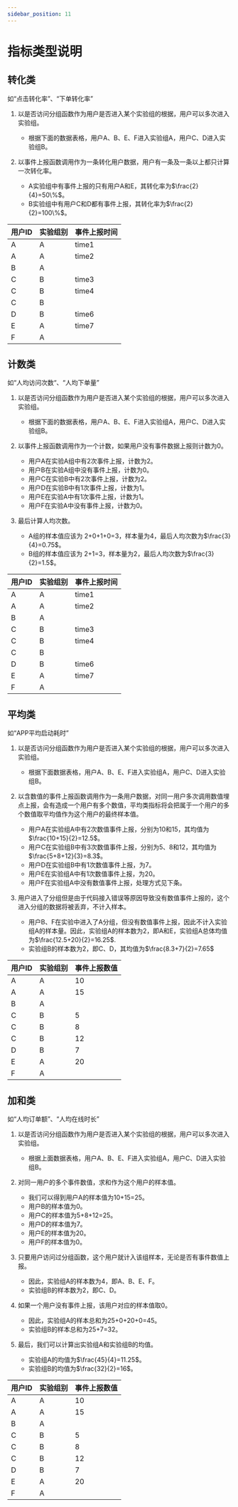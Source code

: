 ```yaml
---
sidebar_position: 11
---
```


# 指标类型说明

## 转化类
如“点击转化率”、“下单转化率”

1. 以是否访问分组函数作为用户是否进入某个实验组的根据，用户可以多次进入实验组。
    * 根据下面的数据表格，用户A、B、E、F进入实验组A，用户C、D进入实验组B。

2. 以事件上报函数调用作为一条转化用户数据，用户有一条及一条以上都只计算一次转化率。
    * A实验组中有事件上报的只有用户A和E，其转化率为$\frac{2}{4}=50\%$。
    * B实验组中有用户C和D都有事件上报，其转化率为$\frac{2}{2}=100\%$。


| 用户ID | 实验组别 | 事件上报时间 |
|--------|--------|--------|
| A      | A      | time1  |
| A      | A      | time2  |
| B      | A      |        |
| C      | B      | time3  |
| C      | B      | time4  |
| C      | B      |        |
| D      | B      | time6  |
| E      | A      | time7  |
| F      | A      |        |

## 计数类
如“人均访问次数“、“人均下单量”

1. 以是否访问分组函数作为用户是否进入某个实验组的根据，用户可以多次进入实验组。
    * 根据下面的数据表格，用户A、B、E、F进入实验组A，用户C、D进入实验组B。

2. 以事件上报函数调用作为一个计数，如果用户没有事件数据上报则计数为0。
    * 用户A在实验A组中有2次事件上报，计数为2。
    * 用户B在实验A组中没有事件上报，计数为0。
    * 用户C在实验B中有2次事件上报，计数为2。
    * 用户D在实验B中有1次事件上报，计数为1。
    * 用户E在实验A中有1次事件上报，计数为1。
    * 用户F在实验A中没有事件上报，计数为0。

3. 最后计算人均次数。
    * A组的样本值应该为 2+0+1+0=3，样本量为4，最后人均次数为$\frac{3}{4}=0.75$。
    * B组的样本值应该为 2+1=3，样本量为2，最后人均次数为$\frac{3}{2}=1.5$。


| 用户ID | 实验组别 | 事件上报时间 |
|--------|--------|--------|
| A      | A      | time1  |
| A      | A      | time2  |
| B      | A      |        |
| C      | B      | time3  |
| C      | B      | time4  |
| C      | B      |        |
| D      | B      | time6  |
| E      | A      | time7  |
| F      | A      |        |


## 平均类
如“APP平均启动耗时”

1. 以是否访问分组函数作为用户是否进入某个实验组的根据，用户可以多次进入实验组。
    * 根据下面数据表格，用户A、B、E、F进入实验组A，用户C、D进入实验组B。

2. 以含数值的事件上报函数调用作为一条用户数据，对同一用户多次调用数值埋点上报，会有造成一个用户有多个数值，平均类指标将会把属于一个用户的多个数值取平均值作为这个用户的最终样本值。
    * 用户A在实验组A中有2次数值事件上报，分别为10和15，其均值为$\frac{10+15}{2}=12.5$。
    * 用户C在实验组B中有3次数值事件上报，分别为5、8和12，其均值为$\frac{5+8+12}{3}=8.3$。
    * 用户D在实验组B中有1次数值事件上报，为7。
    * 用户E在实验组A中有1次数值事件上报，为20。
    * 用户F在实验组A中没有数值事件上报，处理方式见下条。

3. 用户进入了分组但是由于代码接入错误等原因导致没有数值事件上报的，这个进入分组的数据将被丢弃，不计入样本。
    * 用户B、F在实验中进入了A分组，但没有数值事件上报，因此不计入实验组A的样本量。因此，实验组A的样本数为2，即A和E，实验组A总体均值为$\frac{12.5+20}{2}=16.25$.
    * 实验组B的样本数为2，即C、D，其均值为$\frac{8.3+7}{2}=7.65$

| 用户ID | 实验组别 | 事件上报数值 |
|--------|--------|--------|
| A      | A      | 10     |
| A      | A      | 15     |
| B      | A      |        |
| C      | B      | 5      |
| C      | B      | 8      |
| C      | B      | 12     |
| D      | B      | 7      |
| E      | A      | 20     |
| F      | A      |        |



## 加和类
如“人均订单额”、“人均在线时长”

1. 以是否访问分组函数作为用户是否进入某个实验组的根据，用户可以多次进入实验组。
    * 根据上面数据表格，用户A、B、E、F进入实验组A，用户C、D进入实验组B。

2. 对同一用户的多个事件数值，求和作为这个用户的样本值。
   * 我们可以得到用户A的样本值为10+15=25。
   * 用户B的样本值为0。
   * 用户C的样本值为5+8+12=25。
   * 用户D的样本值为7。
   * 用户E的样本值为20。
   * 用户F的样本值为0。

3. 只要用户访问过分组函数，这个用户就计入该组样本，无论是否有事件数值上报。
   * 因此，实验组A的样本数为4，即A、B、E、F。
   * 实验组B的样本数为2，即C、D。

4. 如果一个用户没有事件上报，该用户对应的样本值取0。
   * 因此，实验组A的样本总和为25+0+20+0=45。
   * 实验组B的样本总和为25+7=32。

5. 最后，我们可以计算出实验组A和实验组B的均值。
   * 实验组A的均值为$\frac{45}{4}=11.25$。
   * 实验组B的均值为$\frac{32}{2}=16$。


| 用户ID | 实验组别 | 事件上报数值 |
|--------|--------|--------|
| A      | A      | 10     |
| A      | A      | 15     |
| B      | A      |        |
| C      | B      | 5      |
| C      | B      | 8      |
| C      | B      | 12     |
| D      | B      | 7      |
| E      | A      | 20     |
| F      | A      |        |

   